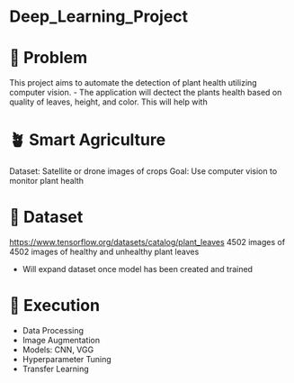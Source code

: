 # Deep_Learning_Project

# :seedling: Problem 
This project aims to automate the detection of plant health utilizing computer vision. - The application will dectect the plants health based on quality of leaves, height, and color.
This will help with 


# :potted_plant: Smart Agriculture 
Dataset: Satellite or drone images of crops
Goal: Use computer vision to monitor plant health

# :maple_leaf: Dataset
https://www.tensorflow.org/datasets/catalog/plant_leaves
4502 images of 4502 images of healthy and unhealthy plant leaves
- Will expand dataset once model has been created and trained

# :fallen_leaf: Execution
- Data Processing
- Image Augmentation
- Models: CNN, VGG
- Hyperparameter Tuning
- Transfer Learning
